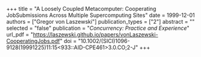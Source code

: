 +++
title = "A Loosely Coupled Metacomputer: Cooperating JobSubmissions Across Multiple Supercomputing Sites"
date = 1999-12-01
authors = ["Gregor von Laszewski"]
publication_types = ["2"]
abstract = ""
selected = "false"
publication = "*Concurrency: Practice and Experience*"
url_pdf = "https://laszewski.github.io/papers/vonLaszewski-CooperatingJobs.pdf"
doi = "10.1002/(SICI)1096-9128(19991225)11:15<933::AID-CPE461>3.0.CO;2-J"
+++

